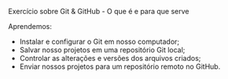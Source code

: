 Exercício sobre Git & GitHub - O que é e para que serve

Aprendemos:
- Instalar e configurar o Git em nosso computador;
- Salvar nosso projetos em uma repositório Git local;
- Controlar as alterações e versões dos arquivos criados;
- Enviar nossos projetos para um repositório remoto no GitHub.
